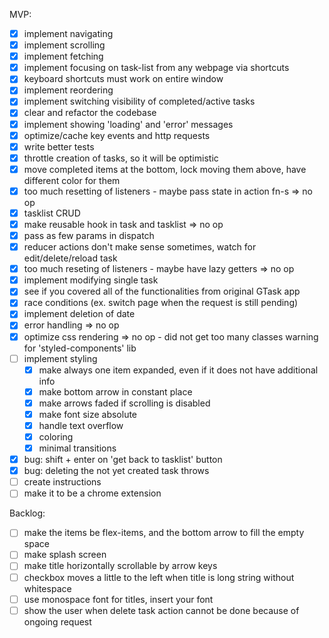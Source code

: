 MVP:
- [x] implement navigating
- [x] implement scrolling
- [x] implement fetching
- [x] implement focusing on task-list from any webpage via shortcuts
- [x] keyboard shortcuts must work on entire window
- [x] implement reordering
- [x] implement switching visibility of completed/active tasks
- [x] clear and refactor the codebase
- [x] implement showing 'loading' and 'error' messages
- [x] optimize/cache key events and http requests
- [x] write better tests
- [x] throttle creation of tasks, so it will be optimistic
- [x] move completed items at the bottom, lock moving them above, have different color for them
- [x] too much resetting of listeners - maybe pass state in action fn-s => no op
- [x] tasklist CRUD
- [x] make reusable hook in task and tasklist => no op
- [x] pass as few params in dispatch
- [x] reducer actions don't make sense sometimes, watch for edit/delete/reload task
- [x] too much reseting of listeners - maybe have lazy getters => no op
- [x] implement modifying single task
- [x] see if you covered all of the functionalities from original GTask app
- [x] race conditions (ex. switch page when the request is still pending)
- [x] implement deletion of date
- [x] error handling => no op
- [x] optimize css rendering => no op - did not get too many classes warning for 'styled-components' lib
- [ ] implement styling
  - [x] make always one item expanded, even if it does not have additional info
  - [x] make bottom arrow in constant place
  - [x] make arrows faded if scrolling is disabled
  - [x] make font size absolute
  - [x] handle text overflow
  - [x] coloring
  - [x] minimal transitions
- [x] bug: shift + enter on 'get back to tasklist' button
- [x] bug: deleting the not yet created task throws
- [ ] create instructions
- [ ] make it to be a chrome extension

Backlog:
  - [ ] make the items be flex-items, and the bottom arrow to fill the empty space
  - [ ] make splash screen
  - [ ] make title horizontally scrollable by arrow keys
  - [ ] checkbox moves a little to the left when title is long string without whitespace
  - [ ] use monospace font for titles, insert your font
  - [ ] show the user when delete task action cannot be done because of ongoing request
